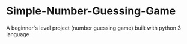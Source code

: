 # Simple-Number-Guessing-Game
A beginner's level project (number guessing game) built with python 3 language
